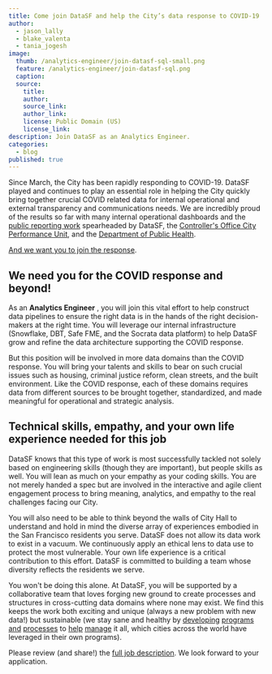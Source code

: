 ```yaml
---
title: Come join DataSF and help the City’s data response to COVID-19
author: 
  - jason_lally
  - blake_valenta
  - tania_jogesh
image:
  thumb: /analytics-engineer/join-datasf-sql-small.png
  feature: /analytics-engineer/join-datasf-sql.png
  caption:
  source:
    title:
    author:
    source_link:
    author_link:
    license: Public Domain (US)
    license_link:
description: Join DataSF as an Analytics Engineer.
categories:
  - blog
published: true
---
```


Since March, the City has been rapidly responding to COVID-19. DataSF played and continues to play an essential role in helping the City quickly bring together crucial COVID related data for internal operational and external transparency and communications needs. We are incredibly proud of the results so far with many internal operational dashboards and the [public reporting work](https://datasf.org/covid19) spearheaded by DataSF, the [Controller&#39;s Office City Performance Unit](https://sfcontroller.org/city-performance), and the [Department of Public Health](https://www.sfdph.org/dph/default.asp).

[And we want you to join the response](/join-us/).

## We need you for the COVID response and beyond!

As an **Analytics Engineer** , you will join this vital effort to help construct data pipelines to ensure the right data is in the hands of the right decision-makers at the right time. You will leverage our internal infrastructure (Snowflake, DBT, Safe FME, and the Socrata data platform) to help DataSF grow and refine the data architecture supporting the COVID response.

But this position will be involved in more data domains than the COVID response. You will bring your talents and skills to bear on such crucial issues such as housing, criminal justice reform, clean streets, and the built environment. Like the COVID response, each of these domains requires data from different sources to be brought together, standardized, and made meaningful for operational and strategic analysis.

## Technical skills, empathy, and your own life experience needed for this job

DataSF knows that this type of work is most successfully tackled not solely based on engineering skills (though they are important), but people skills as well. You will lean as much on your empathy as your coding skills. You are not merely handed a spec but are involved in the interactive and agile client engagement process to bring meaning, analytics, and empathy to the real challenges facing our City.

You will also need to be able to think beyond the walls of City Hall to understand and hold in mind the diverse array of experiences embodied in the San Francisco residents you serve. DataSF does not allow its data work to exist in a vacuum. We continuously apply an ethical lens to data use to protect the most vulnerable. Your own life experience is a critical contribution to this effort. DataSF is committed to building a team whose diversity reflects the residents we serve.

You won&#39;t be doing this alone. At DataSF, you will be supported by a collaborative team that loves forging new ground to create processes and structures in cross-cutting data domains where none may exist. We find this keeps the work both exciting and unique (always a new problem with new data!) but sustainable (we stay sane and healthy by [developing](/blog/part-1-datasfs-operating-manual-for-open-data/) [programs](/blog/part-1-how-to-solicit-and-select-data-science-projects/) [and](/blog/4-steps-to-manage-privacy-and-de-identification-for-your-open-data-program/) [processes](/blog/how-to-ensure-quality-data/) to [help](/blog/4-steps-to-manage-security-risks-with-open-data/) [manage](/blog/5-ways-to-scale-mountain-of-data/) it all, which cities across the world have leveraged in their own programs).

Please review (and share!) the [full job description](/join-us/). We look forward to your application.